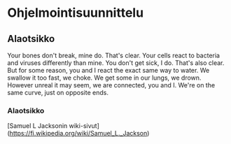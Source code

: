# Ohjelmointisuunnittelu



## Alaotsikko

Your bones don't break, mine do. That's clear. Your cells react to bacteria and viruses differently than mine. You don't get sick, I do. That's also clear. But for some reason, you and I react the exact same way to water. We swallow it too fast, we choke. We get some in our lungs, we drown. However unreal it may seem, we are connected, you and I. We're on the same curve, just on opposite ends.

### Alaotsikko

[Samuel L Jacksonin wiki-sivut] (https://fi.wikipedia.org/wiki/Samuel_L._Jackson)
